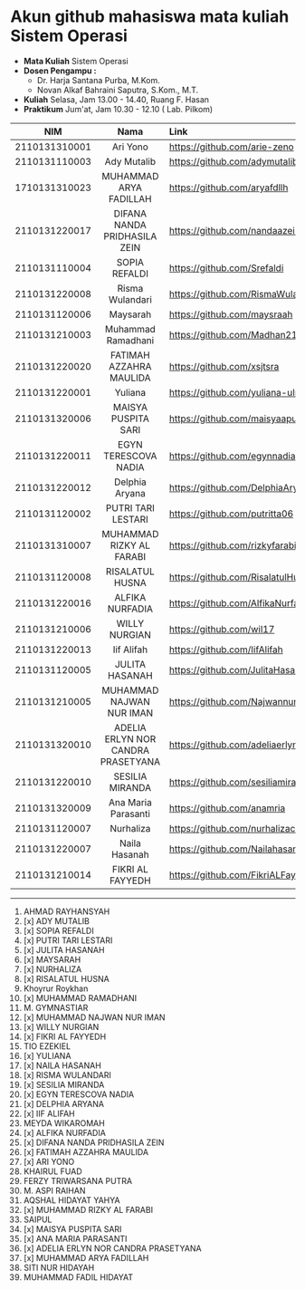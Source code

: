 # Akun github mahasiswa mata kuliah Sistem Operasi

- **Mata Kuliah** Sistem Operasi 
- **Dosen Pengampu :**
    - Dr. Harja Santana Purba, M.Kom.
    - Novan Alkaf Bahraini Saputra, S.Kom., M.T.
- **Kuliah** Selasa, Jam 13.00 - 14.40, Ruang F. Hasan
- **Praktikum** Jum'at, Jam 10.30 - 12.10 ( Lab. Pilkom)


| NIM | Nama | Link |
| ----------- | :---------: | :---------- |
| 2110131310001 | Ari Yono | https://github.com/arie-zeno |
| 2110131110003 | Ady Mutalib | https://github.com/adymutalib |
| 1710131310023 | MUHAMMAD ARYA FADILLAH | https://github.com/aryafdllh |
| 2110131220017 | DIFANA NANDA PRIDHASILA ZEIN | https://github.com/nandaazein |
| 2110131110004 | SOPIA REFALDI | https://github.com/Srefaldi |
| 2110131220008 | Risma Wulandari | https://github.com/RismaWulandarii |
| 2110131120006 | Maysarah | https://github.com/maysraah |
| 2110131210003 | Muhammad Ramadhani | https://github.com/Madhan215 |
| 2110131220020 | FATIMAH AZZAHRA MAULIDA | https://github.com/xsjtsra |
| 2110131220001 | Yuliana | https://github.com/yuliana-ulm |
| 2110131320006 | MAISYA PUSPITA SARI | https://github.com/maisyaapuspitaa |
| 2110131220011 | EGYN TERESCOVA NADIA | https://github.com/egynnadia |
| 2110131220012 | Delphia Aryana | https://github.com/DelphiaAryana |
| 2110131120002 | PUTRI TARI LESTARI | https://github.com/putritta06 |
| 2110131310007 | MUHAMMAD RIZKY AL FARABI | https://github.com/rizkyfarabi03 |
| 2110131120008 | RISALATUL HUSNA | https://github.com/RisalatulHusna |
| 2110131220016 | ALFIKA NURFADIA | https://github.com/AlfikaNurfadia |
| 2110131210006 | WILLY NURGIAN | https://github.com/wil17 |
| 2110131220013 | Iif Alifah | https://github.com/IifAlifah |
| 2110131120005 | JULITA HASANAH | https://github.com/JulitaHasanah |
| 2110131210005 | MUHAMMAD NAJWAN NUR IMAN | https://github.com/NajwannurIman |
| 2110131320010 | ADELIA ERLYN NOR CANDRA PRASETYANA | https://github.com/adeliaerlyn |
| 2110131220010 | SESILIA MIRANDA | https://github.com/sesiliamiranda |
| 2110131320009 | Ana Maria Parasanti | https://github.com/anamria |
| 2110131120007 | Nurhaliza | https://github.com/nurhalizach |
| 2110131220007 | Naila Hasanah | https://github.com/Nailahasanah |
| 2110131210014 | FIKRI AL FAYYEDH | https://github.com/FikriALFayyedh |




---

1. AHMAD RAYHANSYAH 
2. [x] ADY MUTALIB
3. [x] SOPIA REFALDI
4. [x] PUTRI TARI LESTARI
5. [x] JULITA HASANAH
6. [x] MAYSARAH 
7. [x] NURHALIZA
8. [x] RISALATUL HUSNA
9. Khoyrur Roykhan
10. [x] MUHAMMAD RAMADHANI
11. M. GYMNASTIAR
12. [x] MUHAMMAD NAJWAN NUR IMAN
13. [x] WILLY NURGIAN
14. [x] FIKRI AL FAYYEDH
15. TIO EZEKIEL
16. [x] YULIANA
17. [x] NAILA HASANAH
18. [x] RISMA WULANDARI
19. [x] SESILIA MIRANDA
20. [x] EGYN TERESCOVA NADIA
21. [x] DELPHIA ARYANA
22. [x] IIF ALIFAH
23. MEYDA WIKAROMAH
24. [x] ALFIKA NURFADIA
25. [x] DIFANA NANDA PRIDHASILA ZEIN
26. [x] FATIMAH AZZAHRA MAULIDA
27. [x] ARI YONO
28. KHAIRUL FUAD
29. FERZY TRIWARSANA PUTRA
30. M. ASPI RAIHAN
31. AQSHAL HIDAYAT YAHYA
32. [x] MUHAMMAD RIZKY AL FARABI
33. SAIPUL
34. [x] MAISYA PUSPITA SARI
35. [x] ANA MARIA PARASANTI
36. [x] ADELIA ERLYN NOR CANDRA PRASETYANA
37. [x] MUHAMMAD ARYA FADILLAH
38. SITI NUR HIDAYAH
39. MUHAMMAD FADIL HIDAYAT
